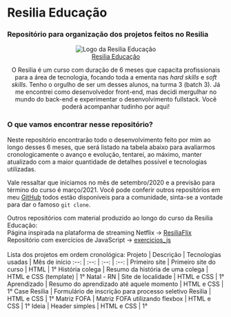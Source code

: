 # Resilia Educação
### Repositório para organização dos projetos feitos no Resilia
<p align="center">
  <img src="https://media-exp1.licdn.com/dms/image/C4D0BAQHC76B0ml-3Lw/company-logo_200_200/0?e=2159024400&v=beta&t=E5tI2qFqdeLDSvteJqwG0MycGc8JKcWYLGGNZ7nVdr4" alt="Logo da Resilia Educação">
  <br><span><a href="https://www.resilia.work/">Resilia Educação</a></span>
</p>
<p align="center">
  O Resilia é um curso com duração de 6 meses que capacita profissionais para a área de tecnologia, focando toda a ementa nas <em>hard skills</em> e <em>soft skills</em>. Tenho o
  orgulho de ser um desses alunos, na turma 3 (batch 3). Já me encontrei como desenvolvedor front-end, mas decidi mergulhar no mundo do back-end e experimentar o desenvolvimento 
  fullstack. Você poderá acompanhar tudinho por aqui!
 </p>
 
 ### O que vamos encontrar nesse repositório?
 Neste repositório encontrarão todo o desenvolvimento feito por mim ao longo desses 6 meses, que será listado na tabela abaixo para avaliarmos cronologicamente o avanço e evolução,
 tentarei, ao máximo, manter atualizado com a maior quantidade de detalhes possível e tecnologias utilizadas.
 
 Vale ressaltar que iniciamos no mês de setembro/2020 e a previsão para término do curso é março/2021. Você pode conferir outros repositórios em meu [GitHub](https://github.com/allankildare?tab=repositories)
 todos estão disponíveis para a comunidade, sinta-se a vontade para dar o famoso <code>git clone</code>.
 
 Outros repositórios com material produzido ao longo do curso da Resilia Educação:<br>
 Página inspirada na plataforma de streaming Netflix -> <a href="https://github.com/allankildare/resilia-flix">ResiliaFlix</a><br>
 Repositório com exercícios de JavaScript -> <a href="https://github.com/allankildare/exercicios_js">exercicios_js</a><br>
 <br>
 Lista dos projetos em ordem cronológica:
 Projeto | Descrição | Tecnologias usadas | Mês de início
 :--: | :--: | :--: | :--: |
 Primeiro site | Primeiro site do curso | HTML | 1° 
 História colega | Resumo da história de uma colega | HTML e CSS (template) | 1°
 Natal - RN | Site de localidade | HTML e CSS | 1° 
 Aprendizado | Resumo do aprendizado até aquele momento | HTML e CSS | 1°
Case Resilia | Formulário de inscrição para processo seletivo Resilia | HTML e CSS | 1°
Matriz FOFA | Matriz FOFA utilizando flexbox | HTML e CSS | 1°
Ideia | Header simples | HTML e CSS | 1°

